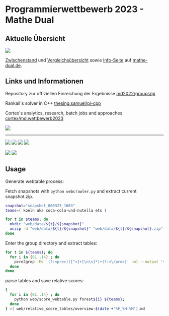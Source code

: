 # Programmierwettbewerb 2023 - Mathe Dual 

## Aktuelle Übersicht
![](https://wettbewerb.mathe-dual.de/scores.png)

[Zwischenstand](https://wettbewerb.mathe-dual.de/)
und [Vergleichsübersicht](https://wettbewerb.mathedual.de/index_main.html)
sowie [Info-Seite](https://www.mathe-dual.de/index.php/wettbewerb-link) auf [mathe-dual.de](https://www.mathe-dual.de).

## Links und Informationen

Repository zur offiziellen Einreichung der Ergebnisse [md2022/groups/pi](https://git-ce.rwth-aachen.de/md2022/groups/pi)

Rankail's solver in C++ [thesing.samuel/pi-cpp](https://git-ce.rwth-aachen.de/thesing.samuel/pi-cpp)

Cortex's analytics, research, batch jobs and approaches [cortex/md.wettbewerb2023](https://git-ce.rwth-aachen.de/cortex/md.wettbewerb2023)

![](https://forthebadge.com/images/badges/works-on-my-machine.svg)

---

![](https://img.shields.io/badge/Python-FFD43B?style=for-the-badge&logo=python&logoColor=blue)
![](https://img.shields.io/badge/Numpy-777BB4?style=for-the-badge&logo=numpy&logoColor=white)
![](https://img.shields.io/badge/SciPy-654FF0?style=for-the-badge&logo=SciPy&logoColor=white)
![](https://img.shields.io/badge/Arch_Linux-1793D1?style=for-the-badge&logo=arch-linux&logoColor=white)

![](https://img.shields.io/badge/GitLab-330F63?style=for-the-badge&logo=gitlab&logoColor=white)
![](https://img.shields.io/badge/GitHub-100000?style=for-the-badge&logo=github&logoColor=white)


## Usage
Generate webtable process:

Fetch snapshots with `python webcrawler.py` and extract current snapshot.zip.

```zsh
snapshot="snapshot_060323_1603"
teams=( koeln uka coca-cola-und-nutella ets )

for t in $teams; do
  mkdir "web/data/${t}/${snapshot}"
  unzip -d "web/data/${t}/${snapshot}" "web/data/${t}/${snapshot}.zip"
done

```


Enter the group directory and extract tables:
```zsh
for t in ${teams}; do
  for i in {01..14} ; do 
    pcre2grep -Me '(?:<pre>)([^<]+[\n\s]*)+(?:<\/pre>)' -m1 --output '$1' web/data/${t}/${snapshot}/forest${i}.txt.html >| web/data/${t}/${t}.forest${i}.table 
  done
done

```
parse tables and save relative scores:
```zsh
{
  for i in {01..14} ; do
    python web/score_webtable.py forest${i} ${teams};
  done
} >| web/relative_score_tables/overview-$(date +'%F_%H-%M').md
```